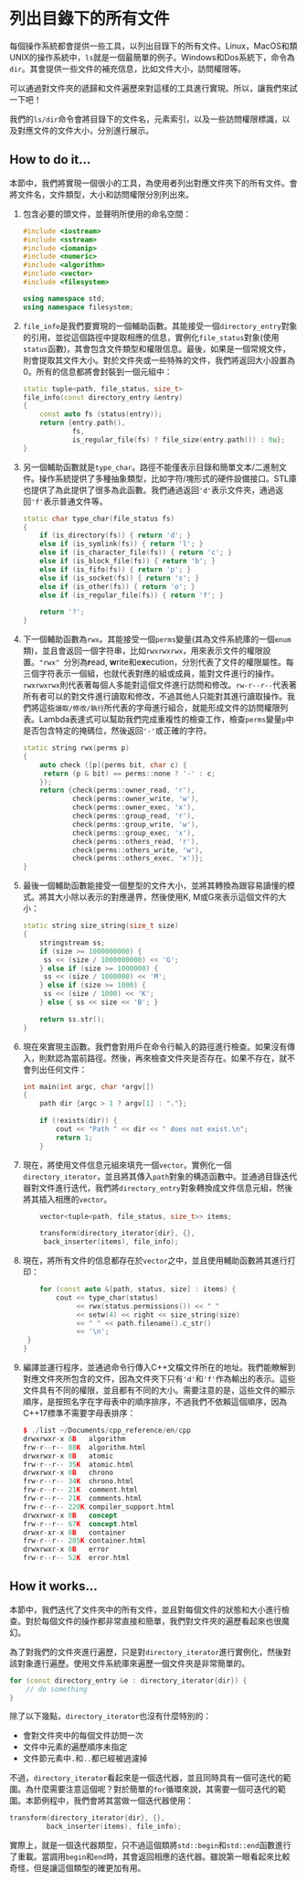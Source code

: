 # 列出目錄下的所有文件

每個操作系統都會提供一些工具，以列出目錄下的所有文件。Linux，MacOS和類UNIX的操作系統中，`ls`就是一個最簡單的例子。Windows和Dos系統下，命令為`dir`。其會提供一些文件的補充信息，比如文件大小，訪問權限等。

可以通過對文件夾的遞歸和文件遍歷來對這樣的工具進行實現。所以，讓我們來試一下吧！

我們的`ls/dir`命令會將目錄下的文件名，元素索引，以及一些訪問權限標識，以及對應文件的文件大小，分別進行展示。

## How to do it...

本節中，我們將實現一個很小的工具，為使用者列出對應文件夾下的所有文件。會將文件名，文件類型，大小和訪問權限分別列出來。

1. 包含必要的頭文件，並聲明所使用的命名空間：

   ```c++
   #include <iostream>
   #include <sstream>
   #include <iomanip>
   #include <numeric>
   #include <algorithm>
   #include <vector>
   #include <filesystem>
   
   using namespace std;
   using namespace filesystem;
   ```

2. `file_info`是我們要實現的一個輔助函數。其能接受一個`directory_entry`對象的引用，並從這個路徑中提取相應的信息，實例化`file_status`對象(使用`status`函數)，其會包含文件類型和權限信息。最後，如果是一個常規文件，則會提取其文件大小。對於文件夾或一些特殊的文件，我們將返回大小設置為0。所有的信息都將會封裝到一個元組中：

   ```c++
   static tuple<path, file_status, size_t>
   file_info(const directory_entry &entry)
   {
       const auto fs (status(entry));
       return {entry.path(),
               fs,
               is_regular_file(fs) ? file_size(entry.path()) : 0u};
   }
   ```

3. 另一個輔助函數就是`type_char`。路徑不能僅表示目錄和簡單文本/二進制文件。操作系統提供了多種抽象類型，比如字符/塊形式的硬件設備接口。STL庫也提供了為此提供了很多為此函數。我們通過返回`'d'`表示文件夾，通過返回`'f'`表示普通文件等。

   ```c++
   static char type_char(file_status fs)
   {
       if (is_directory(fs)) { return 'd'; }
       else if (is_symlink(fs)) { return 'l'; }
       else if (is_character_file(fs)) { return 'c'; }
       else if (is_block_file(fs)) { return 'b'; }
       else if (is_fifo(fs)) { return 'p'; }
       else if (is_socket(fs)) { return 's'; }
       else if (is_other(fs)) { return 'o'; }
       else if (is_regular_file(fs)) { return 'f'; }
       
       return '?';
   }
   ```

4. 下一個輔助函數為`rwx`。其能接受一個`perms`變量(其為文件系統庫的一個`enum`類)，並且會返回一個字符串，比如`rwxrwxrwx`，用來表示文件的權限設置。`"rwx" `分別為**r**ead, **w**rite和e**x**ecution，分別代表了文件的權限屬性。每三個字符表示一個組，也就代表對應的組或成員，能對文件進行的操作。`rwxrwxrwx`則代表著每個人多能對這個文件進行訪問和修改。`rw-r--r--`代表著所有者可以的對文件進行讀取和修改，不過其他人只能對其進行讀取操作。我們將這些`讀取/修改/執行`所代表的字母進行組合，就能形成文件的訪問權限列表。Lambda表達式可以幫助我們完成重複性的檢查工作，檢查`perms`變量`p`中是否包含特定的掩碼位，然後返回`'-'`或正確的字符。

   ```c++
   static string rwx(perms p)
   {
       auto check ([p](perms bit, char c) {
       	return (p & bit) == perms::none ? '-' : c;
       });
       return {check(perms::owner_read, 'r'),
               check(perms::owner_write, 'w'),
               check(perms::owner_exec, 'x'),
               check(perms::group_read, 'r'),
               check(perms::group_write, 'w'),
               check(perms::group_exec, 'x'),
               check(perms::others_read, 'r'),
               check(perms::others_write, 'w'),
               check(perms::others_exec, 'x')};
   }
   ```

5. 最後一個輔助函數能接受一個整型的文件大小，並將其轉換為跟容易讀懂的模式。將其大小除以表示的對應邊界，然後使用K, M或G來表示這個文件的大小：

   ```c++
   static string size_string(size_t size)
   {
       stringstream ss;
       if (size >= 1000000000) {
       	ss << (size / 1000000000) << 'G';
       } else if (size >= 1000000) {
       	ss << (size / 1000000) << 'M';
       } else if (size >= 1000) {
       	ss << (size / 1000) << 'K';
       } else { ss << size << 'B'; }
       
       return ss.str();
   }
   ```

6. 現在來實現主函數。我們會對用戶在命令行輸入的路徑進行檢查。如果沒有傳入，則默認為當前路徑。然後，再來檢查文件夾是否存在。如果不存在，就不會列出任何文件：

   ```c++
   int main(int argc, char *argv[])
   {
       path dir {argc > 1 ? argv[1] : "."};
       
       if (!exists(dir)) {
           cout << "Path " << dir << " does not exist.\n";
           return 1;
       }
   ```

7. 現在，將使用文件信息元組來填充一個`vector`。實例化一個`directory_iterator`，並且將其傳入`path`對象的構造函數中。並通過目錄迭代器對文件進行迭代，我們將`directory_entry`對象轉換成文件信息元組，然後將其插入相應的`vector`。

   ```c++
       vector<tuple<path, file_status, size_t>> items;
       
       transform(directory_iterator{dir}, {},
       	back_inserter(items), file_info);	
   ```

8. 現在，將所有文件的信息都存在於`vector`之中，並且使用輔助函數將其進行打印：

   ```c++
       for (const auto &[path, status, size] : items) {
           cout << type_char(status)
                << rwx(status.permissions()) << " "
                << setw(4) << right << size_string(size)
                << " " << path.filename().c_str()
                << '\n';
   	}
   }
   ```

9. 編譯並運行程序，並通過命令行傳入C++文檔文件所在的地址。我們能瞭解到對應文件夾所包含的文件，因為文件夾下只有`'d'`和`'f'`作為輸出的表示。這些文件具有不同的權限，並且都有不同的大小。需要注意的是，這些文件的顯示順序，是按照名字在字母表中的順序排序，不過我們不依賴這個順序，因為C++17標準不需要字母表排序：

   ```c++
   $ ./list ~/Documents/cpp_reference/en/cpp
   drwxrwxr-x 0B   algorithm
   frw-r--r-- 88K  algorithm.html
   drwxrwxr-x 0B   atomic
   frw-r--r-- 35K  atomic.html
   drwxrwxr-x 0B   chrono
   frw-r--r-- 34K  chrono.html
   frw-r--r-- 21K  comment.html
   frw-r--r-- 21K  comments.html
   frw-r--r-- 220K compiler_support.html
   drwxrwxr-x 0B   concept
   frw-r--r-- 67K  concept.html
   drwxr-xr-x 0B   container
   frw-r--r-- 285K container.html
   drwxrwxr-x 0B   error
   frw-r--r-- 52K  error.html
   ```

## How it works...

本節中，我們迭代了文件夾中的所有文件，並且對每個文件的狀態和大小進行檢查。對於每個文件的操作都非常直接和簡單，我們對文件夾的遍歷看起來也很魔幻。

為了對我們的文件夾進行遍歷，只是對`directory_iterator`進行實例化，然後對該對象進行遍歷。使用文件系統庫來遍歷一個文件夾是非常簡單的。

```c++
for (const directory_entry &e : directory_iterator{dir}) {
	// do something
}
```

除了以下幾點，`directory_iterator`也沒有什麼特別的：

- 會對文件夾中的每個文件訪問一次
- 文件中元素的遍歷順序未指定
- 文件節元素中`.`和`..`都已經被過濾掉

不過，`directory_iterator`看起來是一個迭代器，並且同時具有一個可迭代的範圍。為什麼需要注意這個呢？對於簡單的`for`循環來說，其需要一個可迭代的範圍。本節例程中，我們會將其當做一個迭代器使用：

```c++
transform(directory_iterator{dir}, {},
		 back_inserter(items), file_info);
```

實際上，就是一個迭代器類型，只不過這個類將`std::begin`和`std::end`函數進行了重載。當調用`begin`和`end`時，其會返回相應的迭代器。雖說第一眼看起來比較奇怪，但是讓這個類型的確更加有用。
